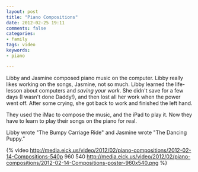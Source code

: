 ```yaml
---
layout: post
title: "Piano Compositions"
date: 2012-02-25 19:11
comments: false
categories: 
- family
tags: video
keywords:
- piano

---
```


Libby and Jasmine composed piano music on the computer.  Libby really likes working on the songs, Jasmine, not so much.  Libby learned the life-lesson about computers and *saving your work*.   She didn't save for a few days (I wasn't done Daddy!), and then lost all her work when the power went off.  After some crying, she got back to work and finished the left hand.

They used the iMac to compose the music, and the iPad to play it.  Now they have to learn to play their songs on the piano for real.

Libby wrote "The Bumpy Carriage Ride" and Jasmine wrote "The Dancing Puppy."

{% video http://media.eick.us/video/2012/02/piano-compositions/2012-02-14-Compositions-540p 960 540 http://media.eick.us/video/2012/02/piano-compositions/2012-02-14-Compositions-poster-960x540.png %}